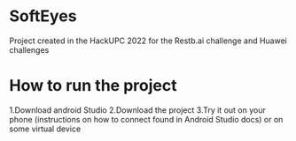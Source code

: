 # SoftEyes
Project created in the HackUPC 2022 for the Restb.ai challenge and Huawei challenges

# How to run the project
1.Download android Studio
2.Download the project
3.Try it out on your phone (instructions on how to connect found in Android Studio docs) or on some virtual device
